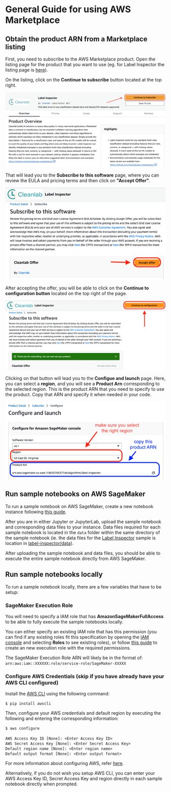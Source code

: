 # General Guide for using AWS Marketplace

## Obtain the product ARN from a Marketplace listing

First, you need to subscribe to the AWS Marketplace product. Open the listing page for the product that you want to use
(eg. for Label Inspector the listing page is [here](https://aws.amazon.com/marketplace/pp/prodview-rlbhc2lxttdio)).

On the listing, click on the **Continue to subscribe** button located at the top right.

![subscribe-button](src/subscribe-button.png)

That will lead you to the **Subscribe to this software** page, where you can review the EULA and pricing terms and then click on **"Accept Offer"**. 

![accept-offer](src/accept-offer.png)

After accepting the offer, you will be able to click on the **Continue to configuration button** located on the top right of the page.

![config-button](src/config-button.png)

Clicking on that button will lead you to the **Configue and launch** page. Here, you can select a **region**, and you will see a **Product Arn** corresponding to the selected region. This is the product ARN that you need to specify to use the product. Copy that ARN and specify it when needed in your code. 

![config-page](src/config-page.png)


## Run sample notebooks on AWS SageMaker

To run a sample notebook on AWS SageMaker, create a new notebook instance following [this guide](https://docs.aws.amazon.com/sagemaker/latest/dg/howitworks-create-ws.html).

After you are in either Jupyter or JupyterLab, upload the sample notebook and corresponding data files to your instance. Data files required for each sample notebook is located in the `data` folder within the same directory of the sample notebook (ie. the data files for the [Label Inspector](label-inspector/label_inspector.ipynb) sample is location in [label-inspector/data](label-inspector/data/)).

After uploading the sample notebook and data files, you should be able to execute the entire sample notebook directly from AWS SageMaker.


## Run sample notebooks locally

To run a sample notebook locally, there are a few variables that have to be setup:

### SageMaker Execution Role

You will need to specify a IAM role that has **AmazonSageMakerFullAccess** to be able to fully execute the sample notebooks locally. 

You can either specify an existing IAM role that has this permission (you can find if any existing roles fit this specification by opening the [IAM console](https://console.aws.amazon.com/iam/) and selecting **Roles** to see existing roles), or follow [this guide](https://docs.aws.amazon.com/sagemaker/latest/dg/sagemaker-roles.html#sagemaker-roles-create-execution-role) to create an new execution role with the required permissions.

The SageMaker Execution Role ARN will likely be in the format of: `arn:aws:iam::XXXXXX:role/service-role/SageMaker-XXXXX` 

### Configure AWS Credentials (skip if you have already have your AWS CLI configured)

Install the [AWS CLI](https://docs.aws.amazon.com/cli/v1/userguide/cli-chap-welcome.html) using the following command:

```console
$ pip install awscli
```

Then, configure your AWS credentials and default region by executing the following and entering the corresponding information:

```console
$ aws configure

AWS Access Key ID [None]: <Enter Access Key ID>
AWS Secret Access Key [None]: <Enter Secret Access Key>
Default region name [None]: <Enter region name>
Default output format [None]: <Enter output format>
```

For more information about configuring AWS, refer [here](https://docs.aws.amazon.com/cli/latest/userguide/cli-configure-quickstart.html).

Alternatively, if you do not wish you setup AWS CLI, you can enter your AWS Access Key ID, Secret Access Key and region directly in each sample notebook directly when prompted.

